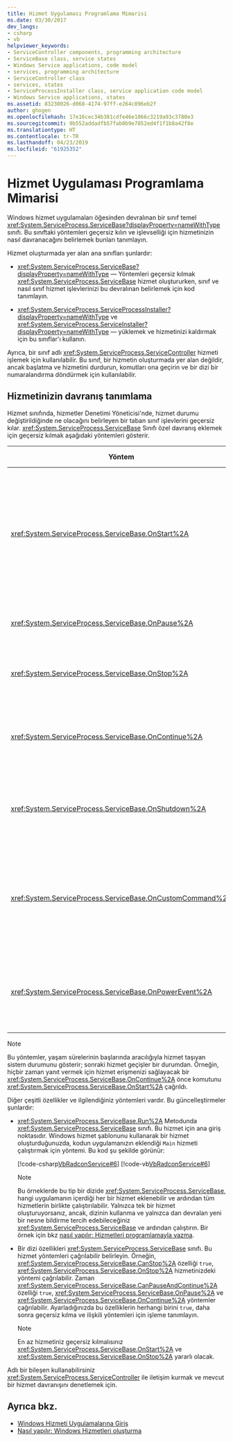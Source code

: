 ```yaml
---
title: Hizmet Uygulaması Programlama Mimarisi
ms.date: 03/30/2017
dev_langs:
- csharp
- vb
helpviewer_keywords:
- ServiceController components, programming architecture
- ServiceBase class, service states
- Windows Service applications, code model
- services, programming architecture
- ServiceController class
- services, states
- ServiceProcessInstaller class, service application code model
- Windows Service applications, states
ms.assetid: 83230026-d068-4174-97ff-e264c896eb2f
author: ghogen
ms.openlocfilehash: 17e16cec34b381cdfe46e1066c3219a93c3780e3
ms.sourcegitcommit: 9b552addadfb57fab0b9e7852ed4f1f1b8a42f8e
ms.translationtype: HT
ms.contentlocale: tr-TR
ms.lasthandoff: 04/23/2019
ms.locfileid: "61925352"
---
```

# <a name="service-application-programming-architecture"></a>Hizmet Uygulaması Programlama Mimarisi
Windows hizmet uygulamaları öğesinden devralınan bir sınıf temel <xref:System.ServiceProcess.ServiceBase?displayProperty=nameWithType> sınıfı. Bu sınıftaki yöntemleri geçersiz kılın ve işlevselliği için hizmetinizin nasıl davranacağını belirlemek bunları tanımlayın.  
  
 Hizmet oluşturmada yer alan ana sınıfları şunlardır:  
  
- <xref:System.ServiceProcess.ServiceBase?displayProperty=nameWithType> — Yöntemleri geçersiz kılmak <xref:System.ServiceProcess.ServiceBase> hizmet oluştururken, sınıf ve nasıl sınıf hizmet işlevlerinizi bu devralınan belirlemek için kod tanımlayın.  
  
- <xref:System.ServiceProcess.ServiceProcessInstaller?displayProperty=nameWithType> ve <xref:System.ServiceProcess.ServiceInstaller?displayProperty=nameWithType> — yüklemek ve hizmetinizi kaldırmak için bu sınıflar'ı kullanın.  
  
 Ayrıca, bir sınıf adlı <xref:System.ServiceProcess.ServiceController> hizmeti işlemek için kullanılabilir. Bu sınıf, bir hizmetin oluşturmada yer alan değildir, ancak başlatma ve hizmetini durdurun, komutları ona geçirin ve bir dizi bir numaralandırma döndürmek için kullanılabilir.  
  
## <a name="defining-your-services-behavior"></a>Hizmetinizin davranış tanımlama  
 Hizmet sınıfında, hizmetler Denetimi Yöneticisi'nde, hizmet durumu değiştirildiğinde ne olacağını belirleyen bir taban sınıf işlevlerini geçersiz kılar. <xref:System.ServiceProcess.ServiceBase> Sınıfı özel davranış eklemek için geçersiz kılmak aşağıdaki yöntemleri gösterir.  
  
|Yöntem|İçin geçersiz kılın|  
|------------|-----------------|  
|<xref:System.ServiceProcess.ServiceBase.OnStart%2A>|Hizmetiniz çalışmaya başladığında, hangi eylemlerin yapılması gerektiğini belirtir. Bu yordamda hizmetinizin yararlı çalışmayı gerçekleştirmek kod yazmanız gerekir.|  
|<xref:System.ServiceProcess.ServiceBase.OnPause%2A>|Hizmetinizin duraklatılmadığı olduğunda ne olacağını gösterir.|  
|<xref:System.ServiceProcess.ServiceBase.OnStop%2A>|Hizmetiniz çalışmayı durdurduğunda ne olması gerektiğini belirtin.|  
|<xref:System.ServiceProcess.ServiceBase.OnContinue%2A>|Hizmetinizi duraklatıldıktan sonra normal çalışmasına devam ettiğinde ne olması gerektiğini belirtin.|  
|<xref:System.ServiceProcess.ServiceBase.OnShutdown%2A>|Hizmetiniz o anda çalışıyorsa ne, kapatma, sisteminizi önce olması gerektiğini belirtin.|  
|<xref:System.ServiceProcess.ServiceBase.OnCustomCommand%2A>|Hizmetiniz bir özel komutunu aldığında ne olması gerektiğini belirtin. Özel komutlar hakkında daha fazla bilgi için MSDN çevrimiçi konusuna bakın.|  
|<xref:System.ServiceProcess.ServiceBase.OnPowerEvent%2A>|Düşük pil veya askıya alınmış işlem gibi bir güç yönetimi olayının alındığında, hizmetin nasıl yanıt vermelidir gösterir.|  
  
> [!NOTE]
>  Bu yöntemler, yaşam sürelerinin başlarında aracılığıyla hizmet taşıyan sistem durumunu gösterir; sonraki hizmet geçişler bir durumdan. Örneğin, hiçbir zaman yanıt vermek için hizmet erişmenizi sağlayacak bir <xref:System.ServiceProcess.ServiceBase.OnContinue%2A> önce komutunu <xref:System.ServiceProcess.ServiceBase.OnStart%2A> çağrıldı.  
  
 Diğer çeşitli özellikler ve ilgilendiğiniz yöntemleri vardır. Bu güncelleştirmeler şunlardır:  
  
- <xref:System.ServiceProcess.ServiceBase.Run%2A> Metodunda <xref:System.ServiceProcess.ServiceBase> sınıfı. Bu hizmet için ana giriş noktasıdır. Windows hizmet şablonunu kullanarak bir hizmet oluşturduğunuzda, kodun uygulamanızın eklendiği `Main` hizmeti çalıştırmak için yöntemi. Bu kod şu şekilde görünür:  
  
     [!code-csharp[VbRadconService#6](../../../samples/snippets/csharp/VS_Snippets_VBCSharp/VbRadconService/CS/MyNewService.cs#6)]
     [!code-vb[VbRadconService#6](../../../samples/snippets/visualbasic/VS_Snippets_VBCSharp/VbRadconService/VB/MyNewService.vb#6)]  
  
    > [!NOTE]
    >  Bu örneklerde bu tip bir dizide <xref:System.ServiceProcess.ServiceBase>, hangi uygulamanın içerdiği her bir hizmet eklenebilir ve ardından tüm hizmetlerin birlikte çalıştırılabilir. Yalnızca tek bir hizmet oluşturuyorsanız, ancak, dizinin kullanma ve yalnızca dan devralan yeni bir nesne bildirme tercih edebileceğiniz <xref:System.ServiceProcess.ServiceBase> ve ardından çalıştırın. Bir örnek için bkz [nasıl yapılır: Hizmetleri programlamayla yazma](../../../docs/framework/windows-services/how-to-write-services-programmatically.md).  
  
- Bir dizi özellikleri <xref:System.ServiceProcess.ServiceBase> sınıfı. Bu hizmet yöntemleri çağrılabilir belirleyin. Örneğin, <xref:System.ServiceProcess.ServiceBase.CanStop%2A> özelliği `true`, <xref:System.ServiceProcess.ServiceBase.OnStop%2A> hizmetinizdeki yöntemi çağrılabilir. Zaman <xref:System.ServiceProcess.ServiceBase.CanPauseAndContinue%2A> özelliği `true`, <xref:System.ServiceProcess.ServiceBase.OnPause%2A> ve <xref:System.ServiceProcess.ServiceBase.OnContinue%2A> yöntemler çağrılabilir. Ayarladığınızda bu özelliklerin herhangi birini `true`, daha sonra geçersiz kılma ve ilişkili yöntemleri için işleme tanımlayın.  
  
    > [!NOTE]
    >  En az hizmetiniz geçersiz kılmalısınız <xref:System.ServiceProcess.ServiceBase.OnStart%2A> ve <xref:System.ServiceProcess.ServiceBase.OnStop%2A> yararlı olacak.  
  
 Adlı bir bileşen kullanabilirsiniz <xref:System.ServiceProcess.ServiceController> ile iletişim kurmak ve mevcut bir hizmet davranışını denetlemek için.  
  
## <a name="see-also"></a>Ayrıca bkz.

- [Windows Hizmeti Uygulamalarına Giriş](../../../docs/framework/windows-services/introduction-to-windows-service-applications.md)
- [Nasıl yapılır: Windows Hizmetleri oluşturma](../../../docs/framework/windows-services/how-to-create-windows-services.md)
